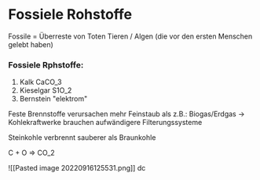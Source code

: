 # Fossiele Rohstoffe

Fossile = Überreste von Toten Tieren / Algen (die vor den ersten Menschen gelebt haben)

### Fossiele Rphstoffe:
1) Kalk CaCO_3
2) Kieselgar S1O_2
3) Bernstein "elektrom"


Feste Brennstoffe verursachen mehr Feinstaub als z.B.: Biogas/Erdgas
	-> Kohlekraftwerke brauchen aufwändigere Filterungssysteme

Steinkohle verbrennt sauberer als Braunkohle

C + O => CO_2

![[Pasted image 20220916125531.png]]
dc 